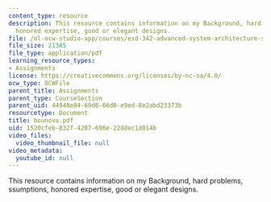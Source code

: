 ```yaml
---
content_type: resource
description: This resource contains information on my Background, hard problems, ssumptions,
  honored expertise, good or elegant designs.
file: /ol-ocw-studio-app/courses/esd-342-advanced-system-architecture-spring-2006/1520cfeb832f4207696e22ddec1d014b_bounova.pdf
file_size: 21385
file_type: application/pdf
learning_resource_types:
- Assignments
license: https://creativecommons.org/licenses/by-nc-sa/4.0/
ocw_type: OCWFile
parent_title: Assignments
parent_type: CourseSection
parent_uid: 44948e84-69d8-66d0-e9ed-8e2abd23373b
resourcetype: Document
title: bounova.pdf
uid: 1520cfeb-832f-4207-696e-22ddec1d014b
video_files:
  video_thumbnail_file: null
video_metadata:
  youtube_id: null
---
```

This resource contains information on my Background, hard problems, ssumptions, honored expertise, good or elegant designs.